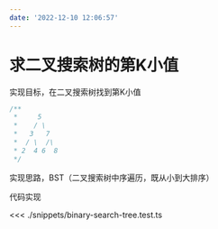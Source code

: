 ```yaml
---
date: '2022-12-10 12:06:57'
---
```


# 求二叉搜索树的第K小值

实现目标，在二叉搜索树找到第K小值

```js
/**
 *     5
 *    / \
 *   3   7
 *  / \  /\
 * 2  4 6  8
 */
```

实现思路，BST（二叉搜索树中序遍历，既从小到大排序）

代码实现

<<< ./snippets/binary-search-tree.test.ts
